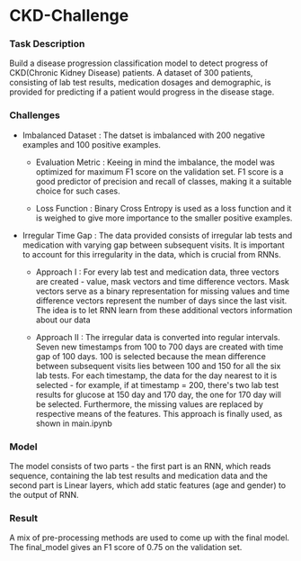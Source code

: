 # CKD-Challenge

### Task Description
Build a disease progression classification model to detect progress of CKD(Chronic Kidney Disease) patients. A dataset of 300 patients, consisting of lab test results, medication dosages and demographic, is provided for predicting if a patient would progress in the disease stage.

### Challenges

- Imbalanced Dataset : The datset is imbalanced with 200 negative examples and 100 positive examples.

  - Evaluation Metric : Keeing in mind the imbalance, the model was optimized for maximum F1 score on the validation set. F1 score is a good predictor of precision and recall of classes, making it a suitable choice for such cases.
  
  - Loss Function : Binary Cross Entropy is used as a loss function and it is weighed to give more importance to the smaller positive examples.
  
- Irregular Time Gap : The data provided consists of irregular lab tests and medication with varying gap between subsequent visits. It is important to account for this irregularity in the data, which is crucial from RNNs.

  - Approach I : For every lab test and medication data, three vectors are created - value, mask vectors and time difference vectors. Mask vectors serve as a binary representation for missing values and time difference vectors represent the number of days since the last visit. The idea is to let RNN learn from these additional vectors information about our data
  
  - Approach II : The irregular data is converted into regular intervals. Seven new timestamps from 100 to 700 days are created with time gap of 100 days. 100 is selected because the mean difference between subsequent visits lies between 100 and 150 for all the six lab tests. For each timestamp, the data for the day nearest to it is selected - for example, if at timestamp = 200, there's two lab test results for glucose at 150 day and 170 day, the one for 170 day will be selected. Furthermore, the missing values are replaced by respective means of the features. This approach is finally used, as shown in main.ipynb
  
### Model

The model consists of two parts -  the first part is an RNN, which reads sequence, containing the lab test results and medication data and the second part is Linear layers, which add static features (age and gender) to the output of RNN. 
 
### Result

 A mix of pre-processing methods are used to come up with the final model. The final_model gives an F1 score of 0.75 on the validation set.
 
